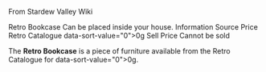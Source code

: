 From Stardew Valley Wiki

Retro Bookcase Can be placed inside your house. Information Source Price Retro Catalogue data-sort-value="0"&gt;0g Sell Price Cannot be sold

The **Retro Bookcase** is a piece of furniture available from the Retro Catalogue for data-sort-value="0"&gt;0g.